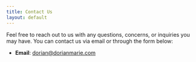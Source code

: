```yaml
---
title: Contact Us
layout: default
---
```


Feel free to reach out to us with any questions, concerns, or inquiries you may have. You can contact us via email or through the form below:

- **Email**: [dorian@dorianmarie.com](mailto:dorian@dorianmarie.com)
